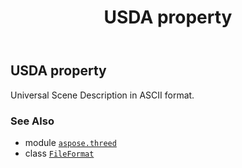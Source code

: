 ﻿---
title: USDA property
second_title: Aspose.3D for Python via .NET API References
description: 
type: docs
weight: 500
url: /aspose.threed/fileformat/usda/
is_root: false
---

## USDA property


Universal Scene Description in ASCII format.

### See Also
* module [`aspose.threed`](../../)
* class [`FileFormat`](/3d/python-net/aspose.threed/fileformat)

